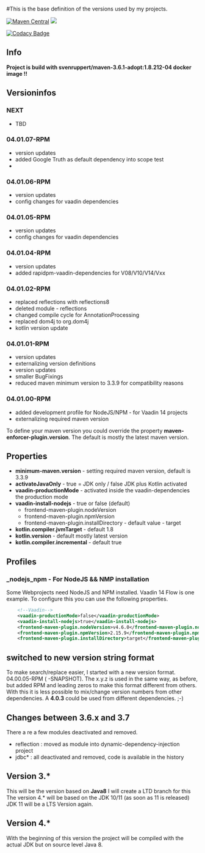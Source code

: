 #This is the base definition of the versions used by my projects.

[![Maven Central](https://maven-badges.herokuapp.com/maven-central/org.rapidpm/rapidpm-dependencies/badge.svg)](https://maven-badges.herokuapp.com/maven-central/org.rapidpm/rapidpm-dependencies)
[![](https://jitpack.io/v/rapidpm/rapidpm-dependencies.svg)](https://jitpack.io/#rapidpm/rapidpm-dependencies)

[![Codacy Badge](https://api.codacy.com/project/badge/Grade/c1133e6bd62d49d39c79c5b58d31c661)](https://app.codacy.com/app/sven-ruppert/rapidpm-dependencies?utm_source=github.com&utm_medium=referral&utm_content=RapidPM/rapidpm-dependencies&utm_campaign=badger)


## Info
**Project is build with svenruppert/maven-3.6.1-adopt:1.8.212-04 docker image !!**


## Versioninfos

### NEXT
* TBD

### 04.01.07-RPM
* version updates
* added Google Truth as default dependency into scope test
* 

### 04.01.06-RPM
* version updates
* config changes for vaadin dependencies

### 04.01.05-RPM
* version updates
* config changes for vaadin dependencies

### 04.01.04-RPM
* version updates
* added rapidpm-vaadin-dependencies for V08/V10/V14/Vxx

### 04.01.02-RPM
* replaced reflections with reflections8
* deleted module - reflections
* changed compile cycle for AnnotationProcessing
* replaced dom4j to org.dom4j
* kotlin version update

### 04.01.01-RPM
* version updates
* externalizing version definitions
* version updates
* smaller BugFixings
* reduced maven minimum version to 3.3.9 for compatibility reasons

### 04.01.00-RPM
* added development profile for NodeJS/NPM - for Vaadin 14 projects
* externalizing required maven version

To define your maven version you could override the property **maven-enforcer-plugin.version**.
The default is mostly the latest maven version.


## Properties
* **minimum-maven.version** - setting required maven version, default is 3.3.9
* **activateJavaOnly** - true = JDK only / false JDK plus Kotlin activated
* **vaadin-productionMode** - activated inside the vaadin-dependencies the production mode
* **vaadin-install-nodejs** - true or false (default)
    * frontend-maven-plugin.nodeVersion
    * frontend-maven-plugin.npmVersion
    * frontend-maven-plugin.installDirectory - default value - target
* **kotlin.compiler.jvmTarget** - default 1.8
* **kotlin.version** - default mostly latest version
* **kotlin.compiler.incremental** - default true


## Profiles

### _nodejs_npm - For NodeJS && NMP installation
Some Webprojects need NodeJS and NPM installed. Vaadin 14 Flow is one example.
To configure this you can use the following properties.

```xml
    <!--Vaadin-->
    <vaadin-productionMode>false</vaadin-productionMode>
    <vaadin-install-nodejs>true</vaadin-install-nodejs>
    <frontend-maven-plugin.nodeVersion>v4.6.0</frontend-maven-plugin.nodeVersion>
    <frontend-maven-plugin.npmVersion>2.15.9</frontend-maven-plugin.npmVersion>
    <frontend-maven-plugin.installDirectory>target</frontend-maven-plugin.installDirectory>
```



## switched to new version string format
To make search/replace easier, I started with a new version format.
04.00.05-RPM ( -SNAPSHOT). The x.y.z is used in the same way, as before, but added RPM
and leading zeros to make this format different from others.
With this it is less possible to mix/change version numbers from 
other dependencies. A **4.0.3** could be used from different 
dependencies. ;-) 

## Changes between 3.6.x and 3.7
There a re a few modules deactivated and removed.
* reflection : moved as module into dynamic-dependency-injection project
* jdbc* : all deactivated and removed, code is available in the history

## Version 3.* 
This will be the version based on **Java8**
I will create a LTD branch for this
The  version 4.* will be based on the JDK 10/11 (as soon as 11 is released)
JDK 11 will be a LTS Version again.

## Version 4.*
With the beginning of this version
the project will be compiled with the actual JDK but on source level Java 8.





